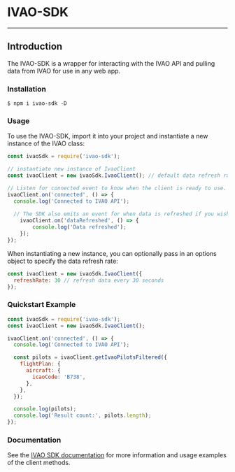 # IVAO-SDK
___
## Introduction
The IVAO-SDK is a wrapper for interacting with the IVAO API and pulling data from IVAO for use in any web app.

### Installation
```
$ npm i ivao-sdk -D
```

### Usage
To use the IVAO-SDK, import it into your project and instantiate a new instance of the IVAO class:
```javascript
const ivaoSdk = require('ivao-sdk');

// instantiate new instance of IvaoClient
const ivaoClient = new ivaoSdk.IvaoClient(); // default data refresh rate of 15 seconds

// Listen for connected event to know when the client is ready to use.
ivaoClient.on('connected', () => {
  console.log('Connected to IVAO API');
  
  // The SDK also emits an event for when data is refreshed if you wish to perform logic on data refresh
    ivaoClient.on('dataRefreshed', () => {
        console.log('Data refreshed');
    });
});
```

When instantiating a new instance, you can optionally pass in an options object to specify the data refresh rate:
```javascript
const ivaoClient = new ivaoSdk.IvaoClient({
  refreshRate: 30 // refresh data every 30 seconds
});
```

### Quickstart Example
```javascript
const ivaoSdk = require('ivao-sdk');
const ivaoClient = new ivaoSdk.IvaoClient();

ivaoClient.on('connected', () => {
  console.log('Connected to IVAO API');

  const pilots = ivaoClient.getIvaoPilotsFiltered({
    flightPlan: {
      aircraft: {
        icaoCode: 'B738',
      },
    },
  });

  console.log(pilots);
  console.log('Result count:', pilots.length);
});
```

### Documentation
See the [IVAO SDK documentation](https://bbrown4.github.io/ivao-sdk/classes/clients_IvaoClient.IvaoClient.html) for more information and usage examples of
the client methods.
